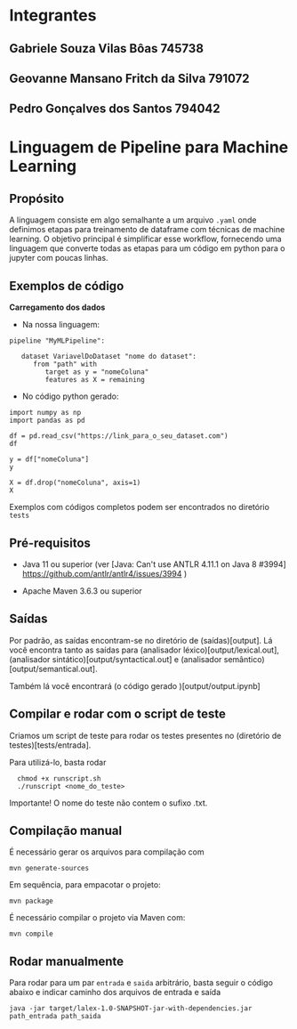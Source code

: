 # Integrantes

## Gabriele Souza Vilas Bôas           745738

## Geovanne Mansano Fritch da Silva    791072

## Pedro Gonçalves dos Santos          794042

# Linguagem de Pipeline para Machine Learning

## Propósito

A linguagem consiste em algo semalhante a um arquivo ```.yaml``` onde definimos etapas para treinamento de dataframe com técnicas de machine learning. O objetivo principal é simplificar esse workflow, fornecendo uma linguagem que converte todas as etapas para um código em python para o jupyter com poucas linhas.

## Exemplos de código

**Carregamento dos dados**

- Na nossa linguagem:
```
pipeline "MyMLPipeline":

   dataset VariavelDoDataset "nome do dataset":
      from "path" with
         target as y = "nomeColuna"
         features as X = remaining
```
- No código python gerado:

```
import numpy as np
import pandas as pd

df = pd.read_csv("https://link_para_o_seu_dataset.com")
df

y = df["nomeColuna"]
y

X = df.drop("nomeColuna", axis=1)
X

```

Exemplos com códigos completos podem ser encontrados no diretório `tests`

## Pré-requisitos

- Java 11 ou superior (ver [Java: Can't use ANTLR 4.11.1 on Java 8 #3994] https://github.com/antlr/antlr4/issues/3994 )

- Apache Maven 3.6.3 ou superior

## Saídas

Por padrão, as saídas encontram-se no diretório de (saídas)[output]. Lá você encontra tanto as saídas para (analisador léxico)[output/lexical.out], (analisador sintático)[output/syntactical.out] e (analisador semântico)[output/semantical.out]. 

Também lá você encontrará (o código gerado )[output/output.ipynb]

## Compilar e rodar com o script de teste

Criamos um script de teste para rodar os testes presentes no (diretório de testes)[tests/entrada]. 

Para utilizá-lo, basta rodar

      chmod +x runscript.sh
      ./runscript <nome_do_teste>

Importante! O nome do teste não contem o sufixo .txt.

## Compilação manual

É necessário gerar os arquivos para compilação com

    mvn generate-sources

Em sequência, para empacotar o projeto:

    mvn package

É necessário compilar o projeto via Maven com:

    mvn compile
    
## Rodar manualmente

Para rodar para um par `entrada` e `saida` arbitrário, basta seguir o código abaixo e indicar caminho dos arquivos de entrada e saída

    java -jar target/lalex-1.0-SNAPSHOT-jar-with-dependencies.jar path_entrada path_saida
